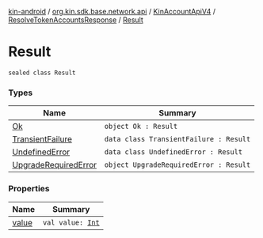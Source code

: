 [kin-android](../../../../index.md) / [org.kin.sdk.base.network.api](../../../index.md) / [KinAccountApiV4](../../index.md) / [ResolveTokenAccountsResponse](../index.md) / [Result](./index.md)

# Result

`sealed class Result`

### Types

| Name | Summary |
|---|---|
| [Ok](-ok.md) | `object Ok : Result` |
| [TransientFailure](-transient-failure/index.md) | `data class TransientFailure : Result` |
| [UndefinedError](-undefined-error/index.md) | `data class UndefinedError : Result` |
| [UpgradeRequiredError](-upgrade-required-error.md) | `object UpgradeRequiredError : Result` |

### Properties

| Name | Summary |
|---|---|
| [value](value.md) | `val value: `[`Int`](https://kotlinlang.org/api/latest/jvm/stdlib/kotlin/-int/index.html) |

